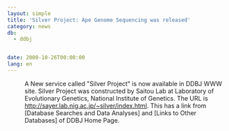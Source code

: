 ```yaml
---
layout: simple
title: 'Silver Project: Ape Genome Sequencing was released'
category: news
db:
  - ddbj


date: 2000-10-26T00:00:00
lang: en
---
```


<dd>A New service called "Silver Project" is now available in DDBJ WWW site. Silver Project was constructed by Saitou Lab at Laboratory of Evolutionary Genetics, National Institute of Genetics. The URL is <a href="http://sayer.lab.nig.ac.jp/~silver/index.html"> http://sayer.lab.nig.ac.jp/~silver/index.html</a>. This has a link from [Database Searches and Data Analyses] and [Links to Other Databases] of DDBJ Home Page.</dd>
